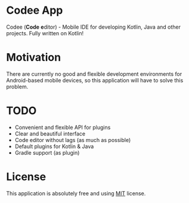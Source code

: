 # Codee App
Codee (**Code** **e**ditor) - Mobile IDE for developing Kotlin, Java and other projects. Fully written on Kotlin!
# Motivation
There are currently no good and flexible development environments for Android-based mobile devices, so this application will have to solve this problem.
# TODO
- Convenient and flexible API for plugins
- Clear and beautiful interface
- Code editor without lags (as much as possible)
- Default plugins for Kotlin & Java
- Gradle support (as plugin)
# License
This application is absolutely free and using [MIT](https://github.com/codee-team/codee-app/blob/master/LICENSE) license.

